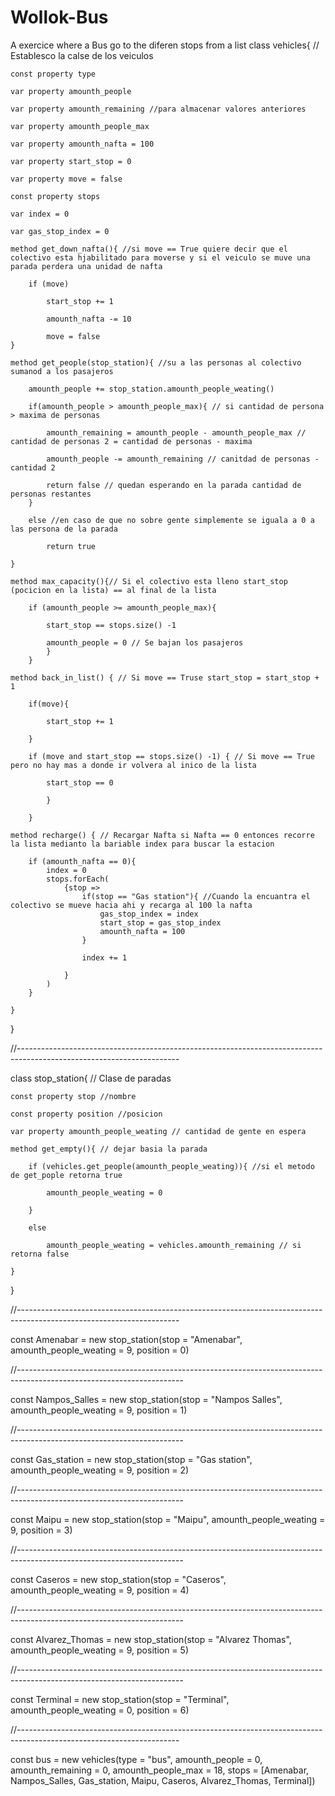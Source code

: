 # Wollok-Bus
A exercice where a Bus go to the diferen stops from a list
class vehicles{ // Establesco la calse de los veiculos

    const property type

    var property amounth_people

    var property amounth_remaining //para almacenar valores anteriores

    var property amounth_people_max

    var property amounth_nafta = 100

    var property start_stop = 0

    var property move = false

    const property stops

    var index = 0

    var gas_stop_index = 0

    method get_down_nafta(){ //si move == True quiere decir que el colectivo esta hjabilitado para moverse y si el veiculo se muve una parada perdera una unidad de nafta
        
        if (move)

            start_stop += 1

            amounth_nafta -= 10

            move = false
    }
   
    method get_people(stop_station){ //su a las personas al colectivo sumanod a los pasajeros

        amounth_people += stop_station.amounth_people_weating()

        if(amounth_people > amounth_people_max){ // si cantidad de persona > maxima de personas

            amounth_remaining = amounth_people - amounth_people_max // cantidad de personas 2 = cantidad de personas - maxima

            amounth_people -= amounth_remaining // canitdad de personas - cantidad 2

            return false // quedan esperando en la parada cantidad de personas restantes
        }
        
        else //en caso de que no sobre gente simplemente se iguala a 0 a las persona de la parada
        
            return true
           
    }

    method max_capacity(){// Si el colectivo esta lleno start_stop (pocicion en la lista) == al final de la lista

        if (amounth_people >= amounth_people_max){

            start_stop == stops.size() -1

            amounth_people = 0 // Se bajan los pasajeros    
            }
        }
    
    method back_in_list() { // Si move == Truse start_stop = start_stop + 1

        if(move){

            start_stop += 1

        }
        
        if (move and start_stop == stops.size() -1) { // Si move == True pero no hay mas a donde ir volvera al inico de la lista

            start_stop == 0

            }
            
        }
      
    method recharge() { // Recargar Nafta si Nafta == 0 entonces recorre la lista medianto la bariable index para buscar la estacion
     
        if (amounth_nafta == 0){
            index = 0
            stops.forEach(
                {stop =>
                    if(stop == "Gas station"){ //Cuando la encuantra el colectivo se mueve hacia ahi y recarga al 100 la nafta
                        gas_stop_index = index
                        start_stop = gas_stop_index
                        amounth_nafta = 100
                    }

                    index += 1

                }
            )
        }

    }




}




//----------------------------------------------------------------------------------------------------------------------

class stop_station{ // Clase de paradas

    const property stop //nombre

    const property position //posicion

    var property amounth_people_weating // cantidad de gente en espera

    method get_empty(){ // dejar basia la parada

        if (vehicles.get_people(amounth_people_weating)){ //si el metodo de get_pople retorna true

            amounth_people_weating = 0

        }

        else

            amounth_people_weating = vehicles.amounth_remaining // si retorna false

    }

}

//----------------------------------------------------------------------------------------------------------------------

const Amenabar = new stop_station(stop = "Amenabar", amounth_people_weating = 9, position = 0)

//-----------------------------------------------------------------------------------------------------------------------

const Nampos_Salles = new stop_station(stop = "Nampos Salles", amounth_people_weating = 9, position = 1)

//-----------------------------------------------------------------------------------------------------------------------

const Gas_station = new stop_station(stop = "Gas station", amounth_people_weating = 9, position = 2)

//-----------------------------------------------------------------------------------------------------------------------

const Maipu = new stop_station(stop = "Maipu", amounth_people_weating = 9, position = 3)

//-----------------------------------------------------------------------------------------------------------------------

const Caseros = new stop_station(stop = "Caseros", amounth_people_weating = 9, position = 4)

//-----------------------------------------------------------------------------------------------------------------------

const Alvarez_Thomas = new stop_station(stop = "Alvarez Thomas", amounth_people_weating = 9, position = 5)

//-----------------------------------------------------------------------------------------------------------------------

const Terminal = new stop_station(stop = "Terminal", amounth_people_weating = 0, position = 6)

//----------------------------------------------------------------------------------------------------------------------
                                                                     
const bus = new vehicles(type = "bus", amounth_people = 0, amounth_remaining = 0, amounth_people_max = 18, stops = [Amenabar, Nampos_Salles, Gas_station, Maipu, Caseros, Alvarez_Thomas, Terminal])
